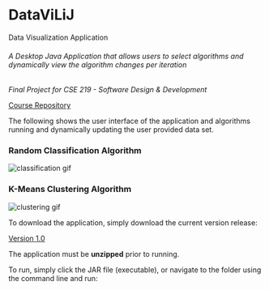 # DataViLiJ
Data Visualization Application
###### A Desktop Java Application that allows users to select algorithms and dynamically view the algorithm changes per iteration

*Final Project for CSE 219 - Software Design & Development*

[Course Repository](https://github.com/Neil1114/CSE219-Software-Design)

The following shows the user interface of the application and algorithms running and dynamically updating the user provided data set.

### Random Classification Algorithm
![classification gif](https://github.com/Neil1114/CSE219-Software-Design/blob/master/DataViLiJ/classification_gif.gif "Classification Gif")

### K-Means Clustering Algorithm
![clustering gif](https://github.com/Neil1114/CSE219-Software-Design/blob/master/DataViLiJ/clustering_gif.gif "Clustering Gif")

To download the application, simply download the current version release:

[Version 1.0](https://github.com/Neil1114/DataViLiJ/releases/tag/v1.0)

The application must be **unzipped** prior to running.

To run, simply click the JAR file (executable), or navigate to the folder using the command line and run:
```java -jar DataViLiJ.jar